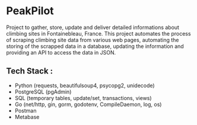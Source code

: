 # PeakPilot

Project to gather, store, update and deliver detailed informations about climbing sites in Fontainebleau, France.
This project automates the process of scraping climbing site data from various web pages, automating the storing of the scrapped data in a database, updating the information and providing an API to access the data in JSON.

## Tech Stack :

- Python (requests, beautifulsoup4, psycopg2, unidecode)
- PostgreSQL (pgAdmin)
- SQL (temporary tables, update/set, transactions, views)
- Go (net/http, gin, gorm, godotenv, CompileDaemon, log, os)
- Postman
- Metabase
